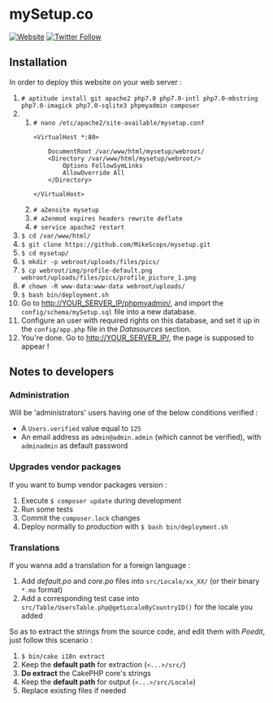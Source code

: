 # mySetup.co

[![Website](https://img.shields.io/website-up-down-green-red/https/mysetup.co.svg?label=mySetup.co)](https://mysetup.co/)
[![Twitter Follow](https://img.shields.io/twitter/follow/mysetup_co.svg?style=social&label=Follow&style=flat-square)](https://twitter.com/mysetup_co)

## Installation

In order to deploy this website on your web server :

1. `# aptitude install git apache2 php7.0 php7.0-intl php7.0-mbstring php7.0-imagick php7.0-sqlite3 phpmyadmin composer`
2.
    1. `# nano /etc/apache2/site-available/mysetup.conf`
        ```apacheconf
        <VirtualHost *:80>

            DocumentRoot /var/www/html/mysetup/webroot/
            <Directory /var/www/html/mysetup/webroot/>
                Options FollowSymLinks
                AllowOverride All
            </Directory>

        </VirtualHost>
        ```
    2. `# a2ensite mysetup`
    3. `# a2enmod expires headers rewrite deflate`
    4. `# service apache2 restart`
3. `$ cd /var/www/html/`
4. `$ git clone https://github.com/MikeScops/mysetup.git`
5. `$ cd mysetup/`
6. `$ mkdir -p webroot/uploads/files/pics/`
7. `$ cp webroot/img/profile-default.png webroot/uploads/files/pics/profile_picture_1.png`
8. `# chown -R www-data:www-data webroot/uploads/`
9. `$ bash bin/deployment.sh`
10. Go to [http://YOUR_SERVER_IP/phpmyadmin/](http://YOUR_SERVER_IP/phpmyadmin/), and import the `config/schema/mySetup.sql` file into a new database.
11. Configure an user with required rights on this database, and set it up in the `config/app.php` file in the _Datasources_ section.
12. You're done. Go to [http://YOUR_SERVER_IP/](http://YOUR_SERVER_IP/), the page is supposed to appear !

## Notes to developers

### Administration

Will be 'administrators' users having one of the below conditions verified :

* A `Users.verified` value equal to `125`
* An email address as `admin@admin.admin` (which cannot be verified), with `adminadmin` as default password

### Upgrades vendor packages

If you want to bump vendor packages version :

1. Execute `$ composer update` during development
2. Run some tests
3. Commit the `composer.lock` changes
4. Deploy normally to _production_ with `$ bash bin/deployment.sh`

### Translations

If you wanna add a translation for a foreign language :

1. Add _default.po_ and _core.po_ files into `src/Locale/xx_XX/` (or their binary `*.mo` format)
2. Add a corresponding test case into `src/Table/UsersTable.php@getLocaleByCountryID()` for the locale you added

So as to extract the strings from the source code, and edit them with _Poedit_, just follow this scenario :

1. `$ bin/cake i18n extract`
2. Keep the **default path** for extraction (`<...>/src/`)
3. **Do extract** the CakePHP core's strings
4. Keep the **default path** for output (`<...>/src/Locale`)
5. Replace existing files if needed

